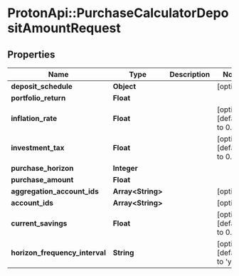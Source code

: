 # ProtonApi::PurchaseCalculatorDepositAmountRequest

## Properties
Name | Type | Description | Notes
------------ | ------------- | ------------- | -------------
**deposit_schedule** | **Object** |  | [optional] 
**portfolio_return** | **Float** |  | 
**inflation_rate** | **Float** |  | [optional] [default to 0.0]
**investment_tax** | **Float** |  | [optional] [default to 0.0]
**purchase_horizon** | **Integer** |  | 
**purchase_amount** | **Float** |  | 
**aggregation_account_ids** | **Array&lt;String&gt;** |  | [optional] 
**account_ids** | **Array&lt;String&gt;** |  | [optional] 
**current_savings** | **Float** |  | [optional] [default to 0.0]
**horizon_frequency_interval** | **String** |  | [optional] [default to &#39;year&#39;]


